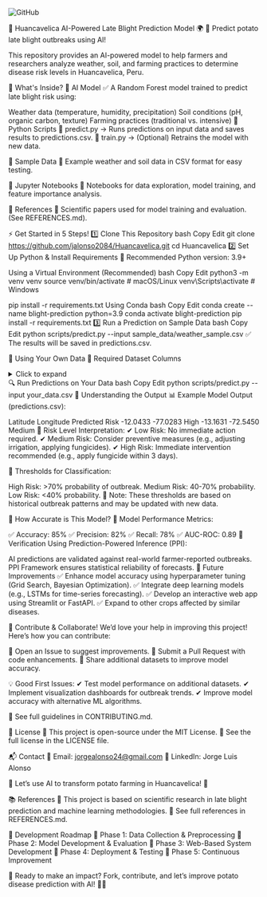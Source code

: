 ![GitHub](https://img.shields.io/github/stars/jalonso2084/Huancavelica?style=social)

🥔 Huancavelica AI-Powered Late Blight Prediction Model 🌍 🚀
Predict potato late blight outbreaks using AI!

This repository provides an AI-powered model to help farmers and researchers analyze weather, soil, and farming practices to determine disease risk levels in Huancavelica, Peru.

📂 What's Inside?
🔹 AI Model
✅ A Random Forest model trained to predict late blight risk using:

Weather data (temperature, humidity, precipitation)
Soil conditions (pH, organic carbon, texture)
Farming practices (traditional vs. intensive)
🔹 Python Scripts
📌 predict.py → Runs predictions on input data and saves results to predictions.csv.
📌 train.py → (Optional) Retrains the model with new data.

🔹 Sample Data
📌 Example weather and soil data in CSV format for easy testing.

🔹 Jupyter Notebooks
📌 Notebooks for data exploration, model training, and feature importance analysis.

🔹 References
📌 Scientific papers used for model training and evaluation. (See REFERENCES.md).

⚡ Get Started in 5 Steps!
1️⃣ Clone This Repository
bash
Copy
Edit
git clone https://github.com/jalonso2084/Huancavelica.git
cd Huancavelica
2️⃣ Set Up Python & Install Requirements
📌 Recommended Python version: 3.9+

Using a Virtual Environment (Recommended)
bash
Copy
Edit
python3 -m venv venv
source venv/bin/activate  # macOS/Linux
venv\Scripts\activate     # Windows

pip install -r requirements.txt
Using Conda
bash
Copy
Edit
conda create --name blight-prediction python=3.9
conda activate blight-prediction
pip install -r requirements.txt
3️⃣ Run a Prediction on Sample Data
bash
Copy
Edit
python scripts/predict.py --input sample_data/weather_sample.csv
✅ The results will be saved in predictions.csv.

🧪 Using Your Own Data
📌 Required Dataset Columns
<details> <summary>Click to expand</summary>
Column Name	Description
Latitude, Longitude	Geographic coordinates of the field
Types of Potatoes Grown	Variety classification
Region/Country	Location details
Farming Practices	Traditional or intensive farming methods
pH, Bulk_Density, Organic_Carbon	Soil characteristics
CEC, Clay_Content, Sand_Content, Silt_Content	Soil texture properties
Climatic_Climate Variability	Historical climate variations
Climatic_Moderate El Niño, Climatic_Weak-Moderate El Niño	ENSO influence
Fungicide Applications	Frequency of fungicide use
📌 Example CSV Format:

csv
Copy
Edit
Latitude,Longitude,Types of Potatoes Grown,Region/Country,Farming Practices,pH,Bulk_Density,Organic_Carbon,CEC,Clay_Content,Sand_Content,Silt_Content,Climatic_Climate Variability,Climatic_Moderate El Niño,Climatic_Weak-Moderate El Niño,Fungicide Applications
-12.0433,-77.0283,Yungay,Peru,Traditional,5.8,1.2,2.5,14.3,35,40,25,Moderate,Yes,No,2
-13.1631,-72.5450,Cancha,Peru,Intensive,6.1,1.5,2.1,13.8,30,45,25,High,No,Yes,1
</details>
🔍 Run Predictions on Your Data
bash
Copy
Edit
python scripts/predict.py --input your_data.csv
🔮 Understanding the Output
📊 Example Model Output (predictions.csv):

Latitude	Longitude	Predicted Risk
-12.0433	-77.0283	High
-13.1631	-72.5450	Medium
📌 Risk Level Interpretation: ✔ Low Risk: No immediate action required.
✔ Medium Risk: Consider preventive measures (e.g., adjusting irrigation, applying fungicides).
✔ High Risk: Immediate intervention recommended (e.g., apply fungicide within 3 days).

📌 Thresholds for Classification:

High Risk: >70% probability of outbreak.
Medium Risk: 40-70% probability.
Low Risk: <40% probability.
📌 Note: These thresholds are based on historical outbreak patterns and may be updated with new data.

🧠 How Accurate is This Model?
🔹 Model Performance Metrics:

✅ Accuracy: 85%
✅ Precision: 82%
✅ Recall: 78%
✅ AUC-ROC: 0.89
🔹 Verification Using Prediction-Powered Inference (PPI):

AI predictions are validated against real-world farmer-reported outbreaks.
PPI Framework ensures statistical reliability of forecasts.
🚀 Future Improvements
✅ Enhance model accuracy using hyperparameter tuning (Grid Search, Bayesian Optimization).
✅ Integrate deep learning models (e.g., LSTMs for time-series forecasting).
✅ Develop an interactive web app using Streamlit or FastAPI.
✅ Expand to other crops affected by similar diseases.

🤝 Contribute & Collaborate!
We’d love your help in improving this project! Here’s how you can contribute:

🔹 Open an Issue to suggest improvements.
🔹 Submit a Pull Request with code enhancements.
🔹 Share additional datasets to improve model accuracy.

💡 Good First Issues: ✔ Test model performance on additional datasets.
✔ Implement visualization dashboards for outbreak trends.
✔ Improve model accuracy with alternative ML algorithms.

📜 See full guidelines in CONTRIBUTING.md.

📜 License
📄 This project is open-source under the MIT License.
📜 See the full license in the LICENSE file.

📬 Contact
📧 Email: jorgealonso24@gmail.com
💼 LinkedIn: Jorge Luis Alonso

🚀 Let’s use AI to transform potato farming in Huancavelica! 🌱

📚 References
📖 This project is based on scientific research in late blight prediction and machine learning methodologies.
🔗 See full references in REFERENCES.md.

🔧 Development Roadmap
📅 Phase 1: Data Collection & Preprocessing
📅 Phase 2: Model Development & Evaluation
📅 Phase 3: Web-Based System Development
📅 Phase 4: Deployment & Testing
📅 Phase 5: Continuous Improvement

🚀 Ready to make an impact? Fork, contribute, and let’s improve potato disease prediction with AI! 🥔🔥

